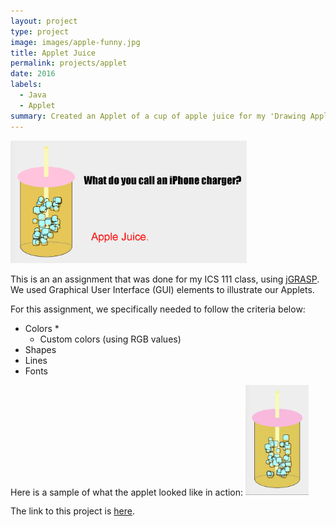 ```yaml
---
layout: project
type: project
image: images/apple-funny.jpg
title: Applet Juice
permalink: projects/applet
date: 2016
labels:
  - Java
  - Applet
summary: Created an Applet of a cup of apple juice for my 'Drawing Applet' project. 
---
```


<img src="../images/applet-art.png" width="75%">

This is an an assignment that was done for my ICS 111 class, using [jGRASP](http://www.jgrasp.org/). We used Graphical User Interface (GUI) elements to illustrate our Applets.

For this assignment, we specifically needed to follow the criteria below:
* Colors
  * 
  * Custom colors (using RGB values)
* Shapes
* Lines
* Fonts

Here is a sample of what the applet looked like in action: 
<img src = "../images/applejuice.gif" width="20%">

The link to this project is [here](https://github.com/aprilbala/aprilbala.github.io/tree/master/projects/project-applet).



